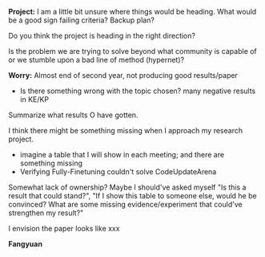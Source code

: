 
**Project:**
I am a little bit unsure where things would be heading. What would be a good sign failing criteria? Backup plan?

Do you think the project is heading in the right direction?

Is the problem we are trying to solve beyond what community is capable of or we stumble upon a bad line of method (hypernet)?


**Worry:**
Almost end of second year, not producing good results/paper
* Is there something wrong with the topic chosen? many negative results in KE/KP

Summarize what results O have gotten. 

I think there might be something missing when I approach my research project. 
* imagine a table that I will show in each meeting; and there are something missing
* Verifying Fully-Finetuning couldn't solve CodeUpdateArena

Somewhat lack of ownership? Maybe I should've asked myself "Is this a result that could stand?", "If I show this table to someone else, would he be convinced? What are some missing evidence/experiment that could've strengthen my result?"


I envision the paper looks like xxx


**Fangyuan**
